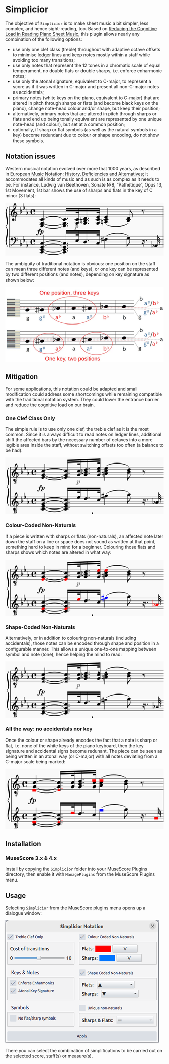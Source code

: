 # Simplicior

The objective of `Simplicior` is to make sheet music a bit simpler, less complex, and hence sight-reading, too. Based on [Reducing the Cognitive Load in Reading Piano Sheet Music](https://medium.com/@peter-wurmsdobler/reducing-the-cognitive-load-in-reading-piano-sheet-music-a513aba01304), this plugin allows nearly any combination of the following options:

- use only one clef class (treble) throughout with adaptive octave offsets to minimise ledger lines and keep notes mostly within a staff while avoiding too many transitions;
- use only notes that represent the 12 tones in a chromatic scale of equal temperament, no double flats or double sharps, i.e. enforce enharmonic notes;
- use only the atonal signature, equivalent to C-major, to represent a score as if it was written in C-major and present all non-C-major notes as accidentals;
- primary notes (white keys on the piano, equivalent to C-major) that are altered in pitch through sharps or flats (and become black keys on the piano), change note-head colour and/or shape, but keep their position;
- alternatively, primary notes that are altered in pitch through sharps or flats and end up being tonally equivalent are represented by one unique note-head (and colour), but set at a common position;
- optionally, if sharp or flat symbols (as well as the natural symbols in a key) become redundant due to colour or shape encoding, do not show these symbols.


## Notation issues

Western musical notation evolved over more that 1000 years, as described in [European Music Notation: History, Deficiencies and Alternatives](https://peter-wurmsdobler.medium.com/european-music-notation-history-deficiencies-and-alternatives-2684fd947aee); it accommodates all kinds of music and as such is as complex as it needs to be. 
For instance, Ludwig van Beethoven, Sonate №8, “Pathétique”, Opus 13, 1st Movement, 1st bar shows the use of sharps and flats in the key of C minor (3 flats):

![BarBlack](images/sonata-traditional.png)

The ambiguity of traditional notation is obvious: one position on the staff can mean three different notes (and keys), or one key can be represented by two different positions (and notes), depending on key signature as shown below:

![Traditional](images/traditional-notation-issues.png)

## Mitigation

For some applications, this notation could be adapted and small modification could address some shortcomings while remaining compatible with the traditional notation system. They could lower the entrance barrier and reduce the cognitive load on our brain.

### One Clef Class Only

The simple rule is to use only one clef, the treble clef as it is the most common. Since it is always difficult to read notes on ledger lines, additional shift the affected bars by the necessary number of octaves into a more legible area inside the staff, without switching offsets too often (a balance to be had).

![SingleClef](images/sonata-single-clef.png)


### Colour-Coded Non-Naturals

If a piece is written with sharps or flats (non-naturals), an affected note later down the staff on a line or space does not sound as written at that point, something hard to keep in mind for a beginner. Colouring those flats and sharps shows which notes are altered in what way:

![BarColour](images/sonata-colour-coded.png)


### Shape-Coded Non-Naturals

Alternatively, or in addition to colouring non-naturals (including accidentals), those notes can be encoded through shape and position in a configurable manner. This allows a unique one-to-one mapping between symbol and note (tone), hence helping the mind to read: 

![SingleClef](images/sonata-shape-coded.png)


### All the way: no accidentals nor key

Once the colour or shape already encodes the fact that a note is sharp or flat, i.e. none of the white keys of the piano keyboard, then the key signature and accidental signs become redunant. The piece can be seen as being written in an atonal way (or C-major) with all notes deviating from a C-major scale being marked:

![Atonal](images/sonata-atonal-no-accidentals.png)


## Installation

### MuseScore 3.x & 4.x

Install by copying the `Simplicior` folder into your MuseScore Plugins directory, then enable it with `ManagePlugins` from the MuseScore Plugins menu. 

## Usage

Selecting `Simplicior` from the MuseScore plugins menu opens up a dialogue window:

![Traditional](images/simplicior-plugin-dialog.png)

There you can select the combination of simplifications to be carried out on the selected score, staff(s) or measure(s).